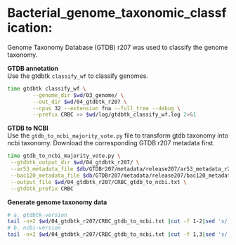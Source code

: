 # Bacterial_genome_taxonomic_classfication:
Genome Taxonomy Database (GTDB) r207 was used to classify the genome taxonomy.
   
**GTDB annotation**  
Use the gtdbtk `classify_wf` to classify genomes. 
```bash
time gtdbtk classify_wf \
        --genome_dir $wd/03_genome/ \
        --out_dir $wd/04_gtdbtk_r207 \
        --cpus 32 --extension fna --full_tree --debug \
        --prefix CRBC >> $wd/log/gtdbtk_classify_wf.log 2>&1
```

**GTDB to NCBI**  
Use the `gtdb_to_ncbi_majority_vote.py` file to transform gtdb taxonomy into ncbi taxonomy. Download the corresponding GTDB r207 metadata first. 
```bash
time gtdb_to_ncbi_majority_vote.py \
 --gtdbtk_output_dir $wd/04_gtdbtk_r207/ \
 --ar53_metadata_file $db/GTDBr207/metadata/release207/ar53_metadata_r207.tsv \
 --bac120_metadata_file $db/GTDBr207/metadata/release207/bac120_metadata_r207.tsv \
 --output_file $wd/04_gtdbtk_r207/CRBC_gtdb_to_ncbi.txt \
 --gtdbtk_prefix CRBC
```  
**Generate genome taxonomy data**  
```bash
# a. gtdbtk-version
tail -n+2 $wd/04_gtdbtk_r207/CRBC_gtdb_to_ncbi.txt |cut -f 1-2|sed 's/;/\t/g'|sed '1 s/^/ID\tKingdom_gtdb\tPhylum_gtdb\tClass_gtdb\tOrder_gtdb\tFamily_gtdb\tGenus_gtdb\tSpecies_gtdb\n/' > $wd/04_gtdbtk_r207/CRBC_gtdb_tax.txt
# b. ncbi-version
tail -n+2 $wd/04_gtdbtk_r207/CRBC_gtdb_to_ncbi.txt |cut -f 1,3|sed 's/;/\t/g'|sed '1 s/^/ID\tKingdom_ncbi\tPhylum_ncbi\tClass_ncbi\tOrder_ncbi\tFamily_ncbi\tGenus_ncbi\tSpecies_ncbi\n/' > $wd/04_gtdbtk_r207/CRBC_ncbi_tax.txt
```
